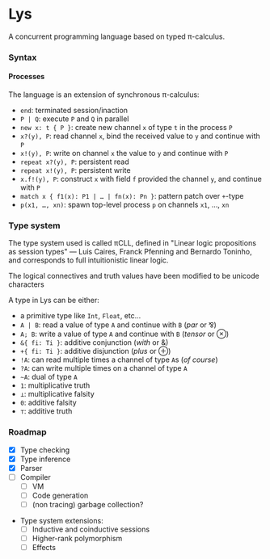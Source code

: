 Lys
===

A concurrent programming language based on typed π-calculus.

### Syntax

#### Processes

The language is an extension of synchronous π-calculus:
- `end`: terminated session/inaction
- `P | Q`: execute `P` and `Q` in parallel
- `new x: t { P }`: create new channel `x` of type `t` in the process `P`
- `x?(y), P`: read channel `x`, bind the received value to `y` and continue with `P`
- `x!(y), P`: write on channel `x` the value to `y` and continue with `P`
- `repeat x?(y), P`: persistent read
- `repeat x!(y), P`: persistent write
- `x.f!(y), P`: construct `x` with field `f` provided the channel `y`, and continue with `P`
- `match x { f1(x): P1 | … | fn(x): Pn }`: pattern patch over `+`-type
- `p(x1, …, xn)`: spawn top-level process `p` on channels `x1`, …, `xn`

### Type system

The type system used is called πCLL, defined in "Linear logic propositions as session types" — Luis Caires,
Franck Pfenning and Bernardo Toninho, and corresponds to full intuitionistic linear logic.

The logical connectives and truth values have been modified to be unicode characters

A type in Lys can be either:
- a primitive type like `Int`, `Float`, etc...
- `A | B`: read a value of type `A` and continue with `B` (_par_ or ⅋)
- `A; B`: write a value of type `A` and continue with `B` (_tensor_ or ⊗)
- `&{ fi: Ti }`: additive conjunction (_with_ or &)
- `+{ fi: Ti }`: additive disjunction (_plus_ or ⊕)
- `!A`: can read multiple times a channel of type `A`s (_of course_)
- `?A`: can write multiple times on a channel of type `A`
- `~A`: dual of type `A`
- `1`: multiplicative truth
- `⊥`: multiplicative falsity
- `0`: additive falsity
- `⊤`: additive truth

### Roadmap

- [x] Type checking
- [x] Type inference
- [x] Parser
- [ ] Compiler
    - [ ] VM
    - [ ] Code generation
    - [ ] (non tracing) garbage collection?
- Type system extensions:
    - [ ] Inductive and coinductive sessions
    - [ ] Higher-rank polymorphism
    - [ ] Effects
